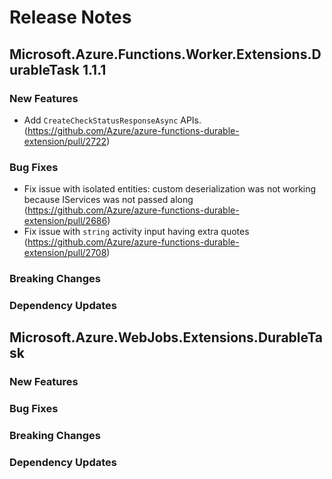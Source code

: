 # Release Notes

## Microsoft.Azure.Functions.Worker.Extensions.DurableTask 1.1.1

### New Features

- Add `CreateCheckStatusResponseAsync` APIs. (https://github.com/Azure/azure-functions-durable-extension/pull/2722)

### Bug Fixes

- Fix issue with isolated entities: custom deserialization was not working because IServices was not passed along (https://github.com/Azure/azure-functions-durable-extension/pull/2686)
- Fix issue with `string` activity input having extra quotes (https://github.com/Azure/azure-functions-durable-extension/pull/2708)

### Breaking Changes

### Dependency Updates

## Microsoft.Azure.WebJobs.Extensions.DurableTask <version>

### New Features

### Bug Fixes

### Breaking Changes

### Dependency Updates
